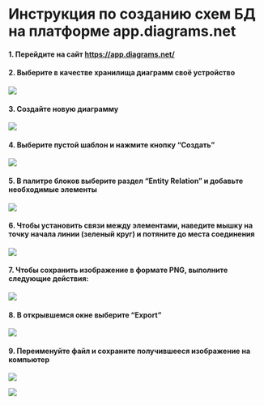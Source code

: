 # Инструкция по созданию схем БД на платформе app.diagrams.net


#### 1. Перейдите на сайт https://app.diagrams.net/

#### 2. Выберите в качестве хранилища диаграмм своё устройство

![](diag/di11.jpeg)

#### 3. Создайте новую диаграмму

![](diag/di2.jpeg)

#### 4. Выберите пустой шаблон и нажмите кнопку “Создать”

![](diag/di3.jpeg)

#### 5. В палитре блоков выберите раздел “Entity Relation” и добавьте необходимые элементы

![](diag/di4.jpeg)

#### 6. Чтобы установить связи между элементами, наведите мышку на точку начала линии (зеленый круг) и потяните до места соединения

![](diag/di5.jpeg)

#### 7. Чтобы сохранить изображение в формате PNG, выполните следующие действия:

![](diag/di6.jpeg)

#### 8. В открывшемся окне выберите “Export”

![](diag/di7.jpeg)

#### 9. Переименуйте файл и сохраните получившееся изображение на компьютер

![](diag/di8.jpeg)

![](diag/di9.jpeg)

